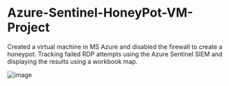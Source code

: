 # Azure-Sentinel-HoneyPot-VM-Project
Created a virtual machine in MS Azure and disabled the firewall to create a honeypot. Tracking failed RDP attempts using the Azure Sentinel SIEM and displaying the results using a workbook map.



![image](https://github.com/user-attachments/assets/83634ffd-0fa0-4da3-8dc2-183afaff26cd)
